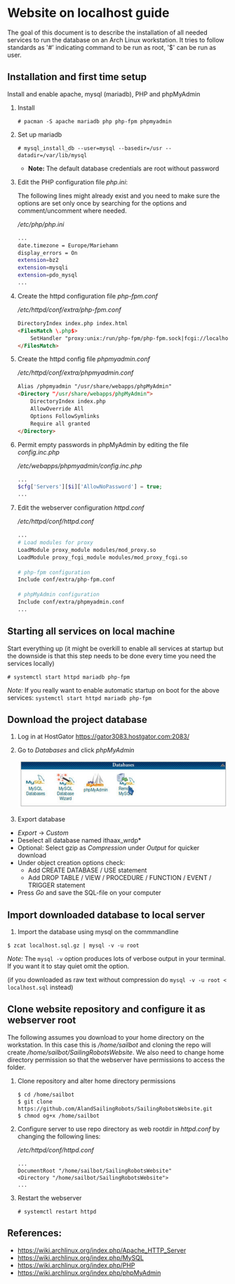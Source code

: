 Website on localhost guide
==========================
The goal of this document is to describe the installation of all needed services to run the database on an Arch Linux workstation.
It tries to follow standards as '#' indicating command to be run as root, '$' can be run as user.

## Installation and first time setup

Install and enable apache, mysql (mariadb), PHP and phpMyAdmin

1. Install
    ```console
    # pacman -S apache mariadb php php-fpm phpmyadmin
    ```

2. Set up mariadb
    ```console
    # mysql_install_db --user=mysql --basedir=/usr --datadir=/var/lib/mysql
    ```

   * **Note:** The default database credentials are root without password

3. Edit the PHP configuration file *php.ini*:

    The following lines might already exist and you need to make sure the options are set only once by searching for the options and comment/uncomment where needed.

    */etc/php/php.ini*
    ```sh
    ...
    date.timezone = Europe/Mariehamn
    display_errors = On
    extension=bz2
    extension=mysqli
    extension=pdo_mysql
    ...
    ```

4. Create the httpd configuration file *php-fpm.conf*

    */etc/httpd/conf/extra/php-fpm.conf*
    ```html
    DirectoryIndex index.php index.html
    <FilesMatch \.php$>
        SetHandler "proxy:unix:/run/php-fpm/php-fpm.sock|fcgi://localhost/"
    </FilesMatch>
    ```

5. Create the httpd config file *phpmyadmin.conf*

    */etc/httpd/conf/extra/phpmyadmin.conf*
    ```html
    Alias /phpmyadmin "/usr/share/webapps/phpMyAdmin"
    <Directory "/usr/share/webapps/phpMyAdmin">
        DirectoryIndex index.php
        AllowOverride All
        Options FollowSymlinks
        Require all granted
    </Directory>
    ```

6. Permit empty passwords in phpMyAdmin by editing the file *config.inc.php*

    */etc/webapps/phpmyadmin/config.inc.php*
    ```php
    ...
    $cfg['Servers'][$i]['AllowNoPassword'] = true;
    ...
    ```

7. Edit the webserver configuration *httpd.conf*

    */etc/httpd/conf/httpd.conf*
    ```sh
    ...
    # Load modules for proxy
    LoadModule proxy_module modules/mod_proxy.so
    LoadModule proxy_fcgi_module modules/mod_proxy_fcgi.so
    
    # php-fpm configuration
    Include conf/extra/php-fpm.conf
    
    # phpMyAdmin configuration
    Include conf/extra/phpmyadmin.conf
    ...
    ```

## Starting all services on local machine
Start everything up (it might be overkill to enable all services at startup but the downside is that this step needs to be done every time you need the services locally)

  ```console
  # systemctl start httpd mariadb php-fpm
  ```

*Note:* If you really want to enable automatic startup on boot for the above services: `systemctl start httpd mariadb php-fpm`


## Download the project database

1. Log in at HostGator https://gator3083.hostgator.com:2083/

2. Go to *Databases* and click *phpMyAdmin*

    ![HostGator DB panel](cpanel-databases-myphpadmin.jpg)

3. Export database

  * *Export* -> *Custom*
  * Deselect all database named ithaax_wrdp\*
  * Optional: Select gzip as *Compression* under *Output* for quicker download
  * Under object creation options check:
    * Add CREATE DATABASE / USE statement
    * Add DROP TABLE / VIEW / PROCEDURE / FUNCTION / EVENT / TRIGGER statement
  * Press *Go* and save the SQL-file on your computer


## Import downloaded database to local server

1. Import the database using mysql on the commmandline

  ```console
  $ zcat localhost.sql.gz | mysql -v -u root
  ```

  *Note:* The `mysql -v` option produces lots of verbose output in your terminal. If you want it to stay quiet omit the option.

(if you downloaded as raw text without compression do `mysql -v -u root < localhost.sql` instead)

## Clone website repository and configure it as webserver root

The following assumes you download to your home directory on the workstation. In this case this is */home/sailbot* and cloning the repo will create */home/sailbot/SailingRobotsWebsite*. We also need to change home directory permission so that the webserver have permissions to access the folder.

1. Clone repository and alter home directory permissions

    ```console
    $ cd /home/sailbot
    $ git clone https://github.com/AlandSailingRobots/SailingRobotsWebsite.git
    $ chmod og+x /home/sailbot
    ```

2. Configure server to use repo directory as web rootdir in *httpd.conf* by changing the following lines:

    */etc/httpd/conf/httpd.conf*
    ```
    ...
    DocumentRoot "/home/sailbot/SailingRobotsWebsite"
	<Directory "/home/sailbot/SailingRobotsWebsite">
    ...

    ```

3. Restart the webserver

    ```console
    # systemctl restart httpd
    ```

## References:
  * https://wiki.archlinux.org/index.php/Apache_HTTP_Server
  * https://wiki.archlinux.org/index.php/MySQL
  * https://wiki.archlinux.org/index.php/PHP
  * https://wiki.archlinux.org/index.php/phpMyAdmin

